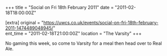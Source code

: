 +++
title = "Social on Fri 18th February 2011"
date = "2011-02-18T18:00:00Z"

[extra]
original = "https://uwcs.co.uk/events/social-on-fri-18th-february-2011-1474489048945/"    
ent_time = "2011-02-18T21:00:00Z"
location = "The Varsity"
+++

No gaming this week, so come to Varsity for a meal then head over to Real Ale.

